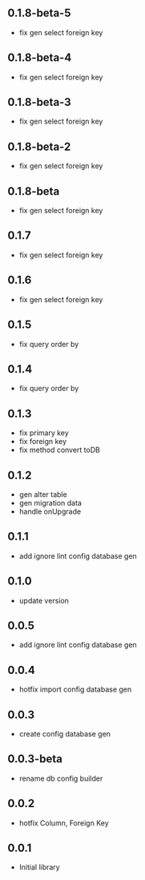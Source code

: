 ## 0.1.8-beta-5

* fix gen select foreign key

## 0.1.8-beta-4

* fix gen select foreign key

## 0.1.8-beta-3

* fix gen select foreign key

## 0.1.8-beta-2

* fix gen select foreign key

## 0.1.8-beta

* fix gen select foreign key

## 0.1.7

* fix gen select foreign key

## 0.1.6

* fix gen select foreign key

## 0.1.5

* fix query order by

## 0.1.4

* fix query order by

## 0.1.3

* fix primary key
* fix foreign key
* fix method convert toDB

## 0.1.2

* gen alter table
* gen migration data
* handle onUpgrade

## 0.1.1

* add ignore lint config database gen

## 0.1.0

* update version

## 0.0.5

* add ignore lint config database gen

## 0.0.4

* hotfix import config database gen

## 0.0.3

* create config database gen

## 0.0.3-beta

* rename db config builder

## 0.0.2

* hotfix Column, Foreign Key

## 0.0.1

* Initial library
